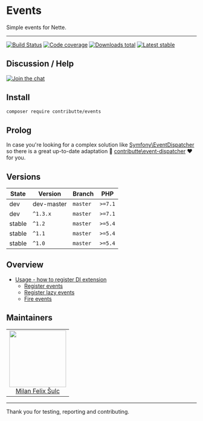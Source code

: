 # Events

Simple events for Nette.

-----

[![Build Status](https://img.shields.io/travis/minetro/events.svg?style=flat-square)](https://travis-ci.org/minetro/events)
[![Code coverage](https://img.shields.io/coveralls/minetro/events.svg?style=flat-square)](https://coveralls.io/r/minetro/events)
[![Downloads total](https://img.shields.io/packagist/dt/minetro/events.svg?style=flat-square)](https://packagist.org/packages/minetro/events)
[![Latest stable](https://img.shields.io/packagist/v/minetro/events.svg?style=flat-square)](https://packagist.org/packages/minetro/events)

## Discussion / Help

[![Join the chat](https://img.shields.io/gitter/room/minetro/nette.svg?style=flat-square)](https://gitter.im/minetro/nette?utm_source=badge&utm_medium=badge&utm_campaign=pr-badge&utm_content=badge)

## Install

```bash
composer require contributte/events
```

## Prolog

In case you're looking for a complex solution like [Symfony\EventDispatcher](https://github.com/symfony/event-dispatcher) so there is a great up-to-date adaptation :tada:  [contributte\event-dispatcher](https://github.com/contributte/event-dispatcher) :heart: for you.

## Versions

| State   | Version    | Branch   | PHP     |
|---------|------------|----------|---------|
| dev     | dev-master | `master` | `>=7.1` |
| dev     | `^1.3.x`   | `master` | `>=7.1` |
| stable  | `^1.2`     | `master` | `>=5.4` |
| stable  | `^1.1`     | `master` | `>=5.4` |
| stable  | `^1.0`     | `master` | `>=5.4` |

## Overview
- [Usage - how to register DI extension](https://github.com/contributte/dummy-events/blob/master/.docs/README.md#usage)
  - [Register events](https://github.com/contributte/dummy-events/blob/master/.docs/README.md#register-events)
  - [Register lazy events](https://github.com/contributte/dummy-events/blob/master/.docs/README.md#register-lazy-events)
  - [Fire events](https://github.com/contributte/dummy-events/blob/master/.docs/README.md#fire-events)

## Maintainers

<table>
  <tbody>
    <tr>
      <td align="center">
        <a href="https://github.com/f3l1x">
            <img width="150" height="150" src="https://avatars2.githubusercontent.com/u/538058?v=3&s=150">
        </a>
        </br>
        <a href="https://github.com/f3l1x">Milan Felix Šulc</a>
      </td>
    </tr>
  <tbody>
</table>

-----

Thank you for testing, reporting and contributing.

